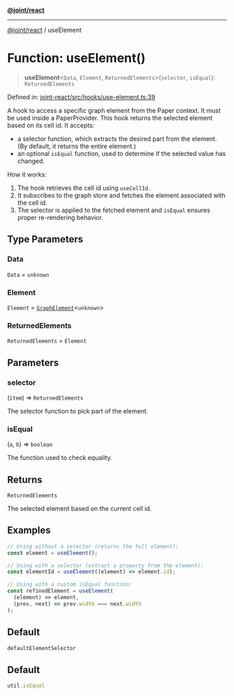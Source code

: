 [**@joint/react**](../README.md)

***

[@joint/react](../README.md) / useElement

# Function: useElement()

> **useElement**\<`Data`, `Element`, `ReturnedElements`\>(`selector`, `isEqual`): `ReturnedElements`

Defined in: [joint-react/src/hooks/use-element.ts:39](https://github.com/samuelgja/joint/blob/main/packages/joint-react/src/hooks/use-element.ts#L39)

A hook to access a specific graph element from the Paper context.
It must be used inside a PaperProvider.
This hook returns the selected element based on its cell id. It accepts:
 - a selector function, which extracts the desired part from the element.
   (By default, it returns the entire element.)
 - an optional `isEqual` function, used to determine if the selected value has changed.

How it works:
1. The hook retrieves the cell id using `useCellId`.
2. It subscribes to the graph store and fetches the element associated with the cell id.
3. The selector is applied to the fetched element and `isEqual` ensures proper re-rendering behavior.

## Type Parameters

### Data

`Data` = `unknown`

### Element

`Element` = [`GraphElement`](../interfaces/GraphElement.md)\<`unknown`\>

### ReturnedElements

`ReturnedElements` = `Element`

## Parameters

### selector

(`item`) => `ReturnedElements`

The selector function to pick part of the element.

### isEqual

(`a`, `b`) => `boolean`

The function used to check equality.

## Returns

`ReturnedElements`

The selected element based on the current cell id.

## Examples

```ts
// Using without a selector (returns the full element):
const element = useElement();
```

```ts
// Using with a selector (extract a property from the element):
const elementId = useElement((element) => element.id);
```

```ts
// Using with a custom isEqual function:
const refinedElement = useElement(
  (element) => element,
  (prev, next) => prev.width === next.width
);
```

## Default

```ts
defaultElementSelector
```

## Default

```ts
util.isEqual
```
